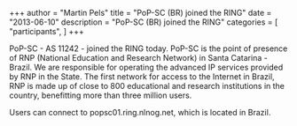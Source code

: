 +++
author = "Martin Pels"
title = "PoP-SC (BR) joined the RING"
date = "2013-06-10"
description = "PoP-SC (BR) joined the RING"
categories = [
    "participants",
]
+++

PoP-SC - AS 11242 - joined the RING today. PoP-SC is the point of presence of RNP (National Education and Research Network) in Santa Catarina - Brazil. We are responsible for operating the advanced IP services provided by RNP in the State. The first network for access to the Internet in Brazil, RNP is made up of close to 800 educational and research institutions in the country, benefitting more than three million users.

Users can connect to popsc01.ring.nlnog.net, which is located in Brazil.


